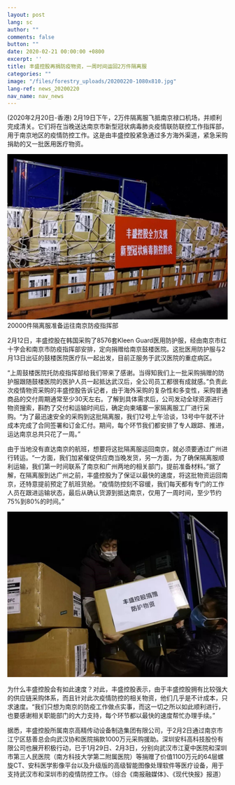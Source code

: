```yaml
---
layout: post
lang: sc
author: ""
comments: false
button: ""
date: 2020-02-21 00:00:00 +0800
excerpt: ''
title: 丰盛控股再捐防疫物资，一周时间运回2万件隔离服
categories: ""
image: "/files/forestry_uploads/20200220-1080x810.jpg"
lang-ref: news_20200220
nav_name: nav_news
---
```


(2020年2月20日-香港) 2月19日下午，2万件隔离服飞抵南京禄口机场，并顺利完成清关。它们将在当晚送达南京市新型冠状病毒肺炎疫情联防联控工作指挥部，用于南京地区的疫情防控工作。这是由丰盛控股紧急通过多方海外渠道，紧急采购捐助的又一批医用医疗物资。

![](/files/forestry_uploads/20200220-1080x810.jpg)20000件隔离服准备运往南京防疫指挥部

2月12日，丰盛控股在韩国采购了8576套Kleen Guard医用防护服，经由南京市红十字会和南京市防疫指挥部安排，定向捐赠给南京鼓楼医院。这批医用防护服与2月13日出征的鼓楼医院医疗队一起出发，目前正服务于武汉医院的重症病区。

“上周鼓楼医院托防疫指挥部给我们带来了感谢。当得知我们上一批采购捐赠的防护服跟随鼓楼医院的医护人员一起抵达武汉后，全公司员工都很有成就感。”负责此次疫情物资采购的丰盛控股告诉记者，由于海外采购的复杂性和多变性，采购普通商品的交付周期通常至少30天左右。了解到具体需求后，公司发动全球资源进行物资搜索，斟酌了交付和运输时间后，确定向柬埔寨一家隔离服工厂进行采购。“为了最迅速安全的采购到这批隔离服，我们12号上午洽谈，13号中午就不计成本完成了合同签署和订金汇付。期间，每个环节我们都安排了专人跟踪、推进，运达南京总共只花了一周。”

由于当地没有直达南京的航班，想要将这批隔离服运回南京，就必须要通过广州进行转运。“一方面，我们加紧催促供应商当晚发货，另一方面，为了确保隔离服顺利运输，我们第一时间联系了南京和广州两地的相关部门，提前准备材料。”据了解，在隔离服到达广州之前，丰盛控股为了保证以最快的速度，将这批物资运回南京，还特意提前预定了航班货舱。“疫情防控刻不容缓，我们每天都有专门的工作人员在跟进运输状态，最后从确认货源到抵达南京，仅用了一周时间，至少节约75%到80%的时间。”

![](/files/forestry_uploads/20200220-1080x810(1).jpg)

为什么丰盛控股会有如此速度？对此，丰盛控股表示，由于丰盛控股拥有比较强大的供应链采购体系，而且针对此次疫情防控的相关物资，他们几乎是不计成本，只求速度。“我们只想为南京的防疫工作做点实事，而这一切之所以如此顺利进行，也要感谢相关职能部门的大力支持，每个环节都以最快的速度帮忙办理手续。”

据悉，丰盛控股所属南京高精传动设备制造集团有限公司，于2月2日通过南京市江宁区慈善总会向武汉协和医院捐款1000万元采购援助。深圳安科高科技股份有限公司也展开积极行动，已于1月29日、2月3日，分别向武汉市江夏中医院和深圳市第三人民医院（南方科技大学第二附属医院）等捐赠了价值1100万元的64层螺旋CT、安科医学影像平台以及升级版的高级智能图像处理软件等医疗设备，用于支持武汉市和深圳市的疫情防控工作。（综合《南报融媒体》、《现代快报》报道）